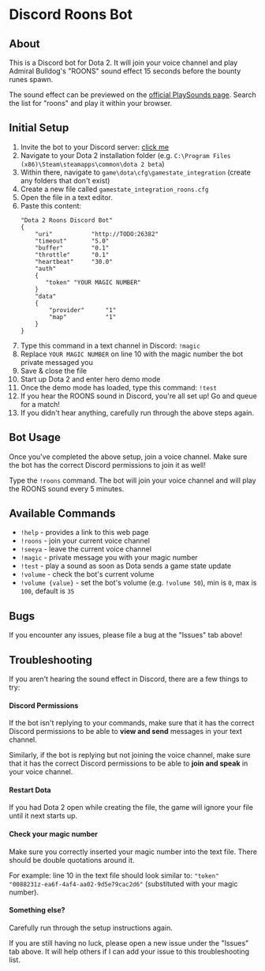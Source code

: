 # Discord Roons Bot

## About
This is a Discord bot for Dota 2. It will join your voice channel and play Admiral Bulldog's "ROONS" sound effect 15 seconds before the bounty runes spawn.

The sound effect can be previewed on the [official PlaySounds page](http://chatbot.admiralbulldog.live/playsounds). Search the list for "roons" and play it within your browser.

## Initial Setup
1. Invite the bot to your Discord server: [click me](https://discordapp.com/api/oauth2/authorize?client_id=602822492695953491&scope=bot&permissions=1)
2. Navigate to your Dota 2 installation folder (e.g. `C:\Program Files (x86)\Steam\steamapps\common\dota 2 beta`)
3. Within there, navigate to `game\dota\cfg\gamestate_integration` (create any folders that don't exist)
4. Create a new file called `gamestate_integration_roons.cfg`
5. Open the file in a text editor.
6. Paste this content:
    ```
    "Dota 2 Roons Discord Bot"
    {
        "uri"           "http://TODO:26382"
        "timeout"       "5.0"
        "buffer"        "0.1"
        "throttle"      "0.1"
        "heartbeat"     "30.0"
        "auth"
        {
           "token" "YOUR MAGIC NUMBER"
        }
        "data"
        {
            "provider"      "1"
            "map"           "1"
        }
    }
    ```
7. Type this command in a text channel in Discord: `!magic`
8. Replace `YOUR MAGIC NUMBER` on line 10 with the magic number the bot private messaged you 
9. Save & close the file
10. Start up Dota 2 and enter hero demo mode
11. Once the demo mode has loaded, type this command: `!test`
12. If you hear the ROONS sound in Discord, you're all set up! Go and queue for a match!
13. If you didn't hear anything, carefully run through the above steps again.

## Bot Usage
Once you've completed the above setup, join a voice channel. Make sure the bot has the correct Discord permissions to join it as well!

Type the `!roons` command. The bot will join your voice channel and will play the ROONS sound every 5 minutes.

## Available Commands
- `!help` - provides a link to this web page
- `!roons` - join your current voice channel
- `!seeya` - leave the current voice channel
- `!magic` - private message you with your magic number
- `!test` - play a sound as soon as Dota sends a game state update
- `!volume` - check the bot's current volume
- `!volume {value}` - set the bot's volume (e.g. `!volume 50`), min is `0`, max is `100`, default is `35`

## Bugs
If you encounter any issues, please file a bug at the "Issues" tab above!

## Troubleshooting
If you aren't hearing the sound effect in Discord, there are a few things to try:

#### Discord Permissions
If the bot isn't replying to your commands, make sure that it has the correct Discord permissions to be able to **view and send** messages in your text channel.

Similarly, if the bot is replying but not joining the voice channel, make sure that it has the correct Discord permissions to be able to **join and speak** in your voice channel.

#### Restart Dota
If you had Dota 2 open while creating the file, the game will ignore your file until it next starts up.

#### Check your magic number
Make sure you correctly inserted your magic number into the text file. There should be double quotations around it.

For example: line 10 in the text file should look similar to: `"token" "0088231z-ea6f-4af4-aa02-9d5e79cac2d6"` (substituted with your magic number).

#### Something else?
Carefully run through the setup instructions again.
 
If you are still having no luck, please open a new issue under the "Issues" tab above. It will help others if I can add your issue to this troubleshooting list. 